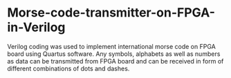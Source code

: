# Morse-code-transmitter-on-FPGA-in-Verilog
Verilog coding was used to implement international morse code on FPGA board using Quartus software. 
Any symbols, alphabets as well as numbers as data can be transmitted from FPGA board and can be received in form of different combinations of dots and dashes.
